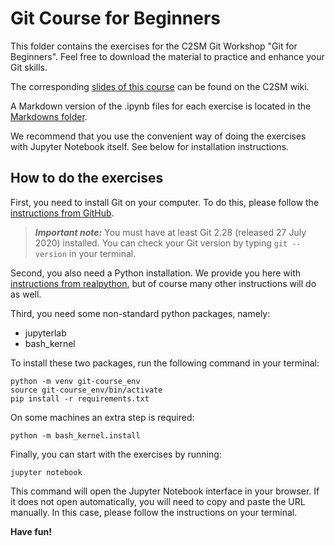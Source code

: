 # Git Course for Beginners
This folder contains the exercises for the C2SM Git Workshop "Git for Beginners".
Feel free to download the material to practice and enhance your Git skills.

The corresponding [slides of this course](https://wiki.c2sm.ethz.ch/CM/WorkshopBestPractices2013) can be found on the C2SM wiki.

A Markdown version of the .ipynb files for each exercise is located in the [Markdowns folder](Markdowns).

We recommend that you use the convenient way of doing the exercises with Jupyter Notebook itself.
See below for installation instructions.

## How to do the exercises
First, you need to install Git on your computer.
To do this, please follow the [instructions from GitHub](https://github.com/git-guides/install-git).

> **_Important note:_**  You must have at least Git 2.28 (released 27 July 2020) installed.
> You can check your Git version by typing `git --version` in your terminal.

Second, you also need a Python installation.
We provide you here with [instructions from realpython](https://realpython.com/installing-python/),
but of course many other instructions will do as well.

Third, you need some non-standard python packages, namely:
   - jupyterlab
   - bash_kernel

To install these two packages, run the following command in your terminal:
```
python -m venv git-course_env
source git-course_env/bin/activate
pip install -r requirements.txt
```
On some machines an extra step is required:
```
python -m bash_kernel.install
```

Finally, you can start with the exercises by running:
```
jupyter notebook
```
This command will open the Jupyter Notebook interface in your browser.
If it does not open automatically, you will need to copy and paste the URL manually.
In this case, please follow the instructions on your terminal.

**Have fun!**
